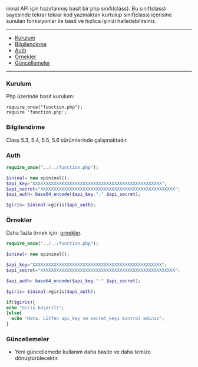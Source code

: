 ininal API için hazırlanmış basit bir php sınıfı(class). Bu sınıf(class) sayesinde tekrar tekrar kod yazmaktan kurtulup sınıf(class) içerisine sunulan fonksiyonlar ile basit ve hızlıca işinizi halledebilirsiniz.

---

- [Kurulum](#kurulum)
- [Bilgilendirme](#bilgilendirme)
- [Auth](#auth)
- [Örnekler](#örnekler)
- [Güncellemeler](#güncellemeler)

---

### Kurulum

Php üzerinde basit kurulum:

    require_once("function.php");
    require 'function.php';


### Bilgilendirme

Class 5.3, 5.4, 5.5, 5.6 sürümlerinde çalışmaktadır.

### Auth

```php
require_once("../../function.php");

$ininal= new epininal();
$api_key="XXXXXXXXXXXXXXXXXXXXXXXXXXXXXXXXXXXXXXXXXXXXXXXXX";
$api_secret="XXXXXXXXXXXXXXXXXXXXXXXXXXXXXXXXXXXXXXXXXXXXXXXXXXX";
$api_auth= base64_encode($api_key.":".$api_secret);

$giris= $ininal->giris($api_auth);
```

### Örnekler

Daha fazla örnek için: [ornekler](https://github.com/ErenKrt/php-ininal-class/tree/master/ornekler).

```php
require_once("../../function.php");

$ininal= new epininal();

$api_key="XXXXXXXXXXXXXXXXXXXXXXXXXXXXXXXXXXXXXXXXXXXXXXXXX";
$api_secret="XXXXXXXXXXXXXXXXXXXXXXXXXXXXXXXXXXXXXXXXXXXXXXXXXXX";

$api_auth= base64_encode($api_key.":".$api_secret);

$giris= $ininal->giris($api_auth);

if($giris){
echo "Giriş başarılı";
}else{
  echo "Hata. Lütfen api_key ve secret_keyi kontrol ediniz";
}
```

### Güncellemeler
- Yeni güncellemede kullanım daha basite ve daha temize dönüştürülecektir.
